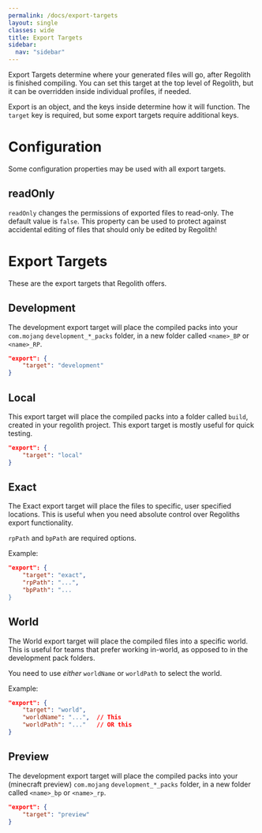 ```yaml
---
permalink: /docs/export-targets
layout: single
classes: wide
title: Export Targets
sidebar:
  nav: "sidebar"
---
```


Export Targets determine where your generated files will go, after Regolith is finished compiling. You can set this target at the top level of Regolith, but it can be overridden inside individual profiles, if needed.

Export is an object, and the keys inside determine how it will function. The `target` key is required, but some export targets require additional keys.

# Configuration

Some configuration properties may be used with all export targets.

## readOnly

`readOnly` changes the permissions of exported files to read-only. The default value is `false`. This property can be used to protect against accidental editing of files that should only be edited by Regolith!

# Export Targets

These are the export targets that Regolith offers.

## Development

The development export target will place the compiled packs into your `com.mojang` `development_*_packs` folder, in a new folder called `<name>_BP` or `<name>_RP`.

```json
"export": {
    "target": "development"
}
```

## Local

This export target will place the compiled packs into a folder called `build`, created in your regolith project. This export target is mostly useful for quick testing.

```json
"export": {
    "target": "local"
}
```

## Exact

The Exact export target will place the files to specific, user specified locations. This is useful when you need absolute control over Regoliths export functionality.

`rpPath` and `bpPath` are required options.

Example:

```json
"export": {
    "target": "exact",
    "rpPath": "...",
    "bpPath": "...
}
```

## World

The World export target will place the compiled files into a specific world. This is useful for teams that prefer working in-world, as opposed to in the development pack folders.

You need to use *either* `worldName` or `worldPath` to select the world.

Example:

```json
"export": {
    "target": "world",
    "worldName": "...",  // This
    "worldPath": "..."   // OR this
}
```

## Preview

The development export target will place the compiled packs into your (minecraft preview) `com.mojang` `development_*_packs` folder, in a new folder called `<name>_bp` or `<name>_rp`.

```json
"export": {
    "target": "preview"
}
```

